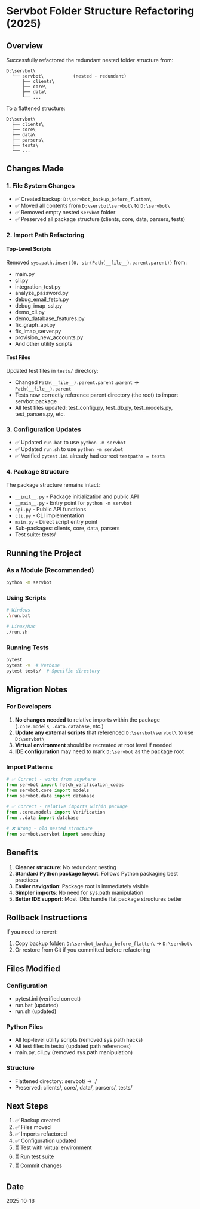 # Servbot Folder Structure Refactoring (2025)

## Overview

Successfully refactored the redundant nested folder structure from:
```
D:\servbot\
  └── servbot\           (nested - redundant)
      ├── clients\
      ├── core\
      ├── data\
      └── ...
```

To a flattened structure:
```
D:\servbot\
  ├── clients\
  ├── core\
  ├── data\
  ├── parsers\
  ├── tests\
  └── ...
```

## Changes Made

### 1. File System Changes
- ✅ Created backup: `D:\servbot_backup_before_flatten\`
- ✅ Moved all contents from `D:\servbot\servbot\` to `D:\servbot\`
- ✅ Removed empty nested `servbot` folder
- ✅ Preserved all package structure (clients, core, data, parsers, tests)

### 2. Import Path Refactoring

#### Top-Level Scripts
Removed `sys.path.insert(0, str(Path(__file__).parent.parent))` from:
- main.py
- cli.py
- integration_test.py
- analyze_password.py
- debug_email_fetch.py
- debug_imap_ssl.py
- demo_cli.py
- demo_database_features.py
- fix_graph_api.py
- fix_imap_server.py
- provision_new_accounts.py
- And other utility scripts

#### Test Files
Updated test files in `tests/` directory:
- Changed `Path(__file__).parent.parent.parent` → `Path(__file__).parent`
- Tests now correctly reference parent directory (the root) to import servbot package
- All test files updated: test_config.py, test_db.py, test_models.py, test_parsers.py, etc.

### 3. Configuration Updates
- ✅ Updated `run.bat` to use `python -m servbot`
- ✅ Updated `run.sh` to use `python -m servbot`
- ✅ Verified `pytest.ini` already had correct `testpaths = tests`

### 4. Package Structure
The package structure remains intact:
- `__init__.py` - Package initialization and public API
- `__main__.py` - Entry point for `python -m servbot`
- `api.py` - Public API functions
- `cli.py` - CLI implementation
- `main.py` - Direct script entry point
- Sub-packages: clients, core, data, parsers
- Test suite: tests/

## Running the Project

### As a Module (Recommended)
```bash
python -m servbot
```

### Using Scripts
```bash
# Windows
.\run.bat

# Linux/Mac
./run.sh
```

### Running Tests
```bash
pytest
pytest -v  # Verbose
pytest tests/  # Specific directory
```

## Migration Notes

### For Developers
1. **No changes needed** to relative imports within the package (`.core.models`, `.data.database`, etc.)
2. **Update any external scripts** that referenced `D:\servbot\servbot\` to use `D:\servbot\`
3. **Virtual environment** should be recreated at root level if needed
4. **IDE configuration** may need to mark `D:\servbot` as the package root

### Import Patterns
```python
# ✅ Correct - works from anywhere
from servbot import fetch_verification_codes
from servbot.core import models
from servbot.data import database

# ✅ Correct - relative imports within package
from .core.models import Verification
from ..data import database

# ❌ Wrong - old nested structure
from servbot.servbot import something
```

## Benefits

1. **Cleaner structure**: No redundant nesting
2. **Standard Python package layout**: Follows Python packaging best practices
3. **Easier navigation**: Package root is immediately visible
4. **Simpler imports**: No need for sys.path manipulation
5. **Better IDE support**: Most IDEs handle flat package structures better

## Rollback Instructions

If you need to revert:
1. Copy backup folder: `D:\servbot_backup_before_flatten\` → `D:\servbot\`
2. Or restore from Git if you committed before refactoring

## Files Modified

### Configuration
- pytest.ini (verified correct)
- run.bat (updated)
- run.sh (updated)

### Python Files
- All top-level utility scripts (removed sys.path hacks)
- All test files in tests/ (updated path references)
- main.py, cli.py (removed sys.path manipulation)

### Structure
- Flattened directory: servbot/ → ./
- Preserved: clients/, core/, data/, parsers/, tests/

## Next Steps

1. ✅ Backup created
2. ✅ Files moved
3. ✅ Imports refactored
4. ✅ Configuration updated
5. ⏳ Test with virtual environment
6. ⏳ Run test suite
7. ⏳ Commit changes

## Date
2025-10-18
